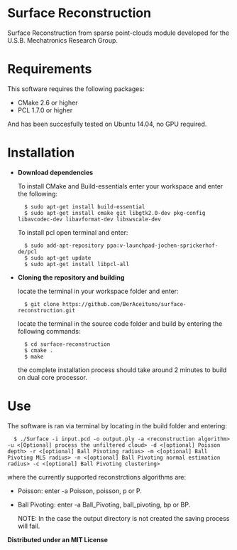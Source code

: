 # Surface Reconstruction
Surface Reconstruction from sparse point-clouds module developed for the U.S.B. Mechatronics Research Group.

# Requirements

This software requires the following packages:

- CMake 2.6 or higher
- PCL 1.7.0 or higher

And has been succesfully tested on Ubuntu 14.04, no GPU required.

# Installation

* **Download dependencies**

  To install CMake and Build-essentials enter your workspace and enter the following:
  
  ```
    $ sudo apt-get install build-essential
    $ sudo apt-get install cmake git libgtk2.0-dev pkg-config libavcodec-dev libavformat-dev libswscale-dev
  ```
  
  To install pcl open terminal and enter:
  
  ```
    $ sudo add-apt-repository ppa:v-launchpad-jochen-sprickerhof-de/pcl
    $ sudo apt-get update
    $ sudo apt-get install libpcl-all
  ```
  
* **Cloning the repository and building**

  locate the terminal in your workspace folder and enter:
  
  ```
    $ git clone https://github.com/BerAceituno/surface-reconstruction.git
  ```
  
  locate the terminal in the source code folder and build by entering the following commands:
  
  ```
    $ cd surface-reconstruction
    $ cmake . 
    $ make
  ```
  the complete installation process should take around 2 minutes to build on dual core processor.

# Use

The software is ran via terminal by locating in the build folder and entering:

```
  $ ./Surface -i input.pcd -o output.ply -a <reconstruction algorithm> -u <[Optional] process the unfiltered cloud> -d <[optional] Poisson depth> -r <[optional] Ball Pivoting radius> -m <[optional] Ball Pivoting MLS radius> -n <[optional] Ball Pivoting normal estimation radius> -c <[optional] Ball Pivoting clustering>
```

where the currently supported reconstrctions algorithms are:

* Poisson:        enter -a Poisson, poisson, p or P.
* Ball Pivoting:  enter -a Ball_Pivoting, ball_pivoting, bp or BP.

  NOTE: In the case the output directory is not created the saving process will fail.

**Distributed under an MIT License**
